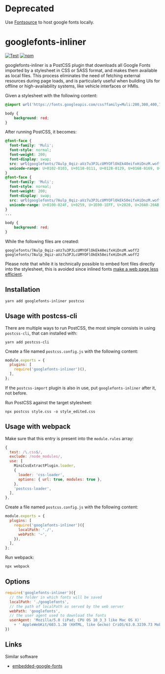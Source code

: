 # Deprecated

Use [Fontsource](https://fontsource.org/) to host google fonts locally.

# googlefonts-inliner

[![Test](https://github.com/aler9/googlefonts-inliner/actions/workflows/test.yml/badge.svg)](https://github.com/aler9/googlefonts-inliner/actions/workflows/test.yml)
[![npm](https://img.shields.io/badge/npm-googlefonts--inliner-blue.svg)](https://www.npmjs.com/package/googlefonts-inliner)

googlefonts-inliner is a PostCSS plugin that downloads all Google Fonts imported by a stylesheet in CSS or SASS format, and makes them available as local files. This process eliminates the need of fetching external resources during page loads, and is particularly useful when building UIs for offline or high-availability systems, like vehicle interfaces or HMIs.

Given a stylesheet with the following content:

```css
@import url('https://fonts.googleapis.com/css?family=Muli:200,300,400,700&display=swap');

body {
    background: red;
}
```

After running PostCSS, it becomes:

```css
@font-face {
  font-family: 'Muli';
  font-style: normal;
  font-weight: 200;
  font-display: swap;
  src: url(googlefonts/7Aulp_0qiz-aVz7u3PJLcUMYOFlOkEk40eifxHiDnzM.woff2) format('woff2');
  unicode-range: U+0102-0103, U+0110-0111, U+0128-0129, U+0168-0169, U+01A0-01A1, U+01AF-01B0, U+1EA0-1EF9, U+20AB;
}
@font-face {
  font-family: 'Muli';
  font-style: normal;
  font-weight: 200;
  font-display: swap;
  src: url(googlefonts/7Aulp_0qiz-aVz7u3PJLcUMYOFlOkEk50eifxHiDnzM.woff2) format('woff2');
  unicode-range: U+0100-024F, U+0259, U+1E00-1EFF, U+2020, U+20A0-20AB, U+20AD-20CF, U+2113, U+2C60-2C7F, U+A720-A7FF;
}
...

body {
    background: red;
}
```

While the following files are created:

```
googlefonts/7Aulp_0qiz-aVz7u3PJLcUMYOFlOkEk40eifxHiDnzM.woff2
googlefonts/7Aulp_0qiz-aVz7u3PJLcUMYOFlOkEk50eifxHiDnzM.woff2
```

Please note that while it is technically possible to embed font files directly into the stylesheet, this is avoided since inlined fonts [make a web page less efficient](https://www.zachleat.com/web/web-font-data-uris/).

## Installation

```
yarn add googlefonts-inliner postcss
```

## Usage with postcss-cli

There are multiple ways to run PostCSS, the most simple consists in using `postcss-cli`, that can installed with:

```
yarn add postcss-cli
```

Create a file named `postcss.config.js` with the following content:

```js
module.exports = {
  plugins: [
    require('googlefonts-inliner')(),
  ],
};
```

If the `postcss-import` plugin is also in use, put `googlefonts-inliner` after it, not before.

Run PostCSS against the target stylesheet:

```
npx postcss style.css -o style_edited.css
```

## Usage with webpack

Make sure that this entry is present into the `module.rules` array:

```js
{
  test: /\.css$/,
  exclude: /node_modules/,
  use: [
    MiniCssExtractPlugin.loader,
    {
      loader: 'css-loader',
      options: { url: true, modules: true },
    },
    'postcss-loader',
  ],
},
```

Create a file named `postcss.config.js` with the following content:

```js
module.exports = {
  plugins: [
    require('googlefonts-inliner')({
      localPath: './',
      webPath: '~',
    }),
  ],
};
```

Run webpack:

```
npx webpack
```

## Options

```js
require('googlefonts-inliner')({
  // the folder in which fonts will be saved
  localPath: './googlefonts',
  // the path of localPath as served by the web server
  webPath: 'googlefonts',
  // the user agent used to download the fonts
  userAgent: 'Mozilla/5.0 (iPad; CPU OS 10_3_3 like Mac OS X)'
    + ' AppleWebKit/603.1.30 (KHTML, like Gecko) CriOS/63.0.3239.73 Mobile/14G60 Safari/602.1',
})
```

## Links

Similar software

* [embedded-google-fonts](https://github.com/amio/embedded-google-fonts)
